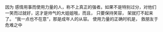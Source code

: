 因为 感情用事而使用力量的人，称不上真正的强者。如果不是特别过分，对他们一笑而过就好，这才是帅气的大姐姐哦，而且， 只要保持笑容， 架就打不起来了。
“我一点也不在意”，那是成年人的从容。
使用力量的正确时机是， 救朋友于危难之中